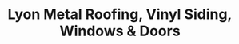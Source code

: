 ---
title: "Lyon Metal Roofing, Vinyl Siding, Windows & Doors"
url: /jamesville/lyon-metal-roofing-vinyl-siding-windows-and-doors/
shop: doityourself
---